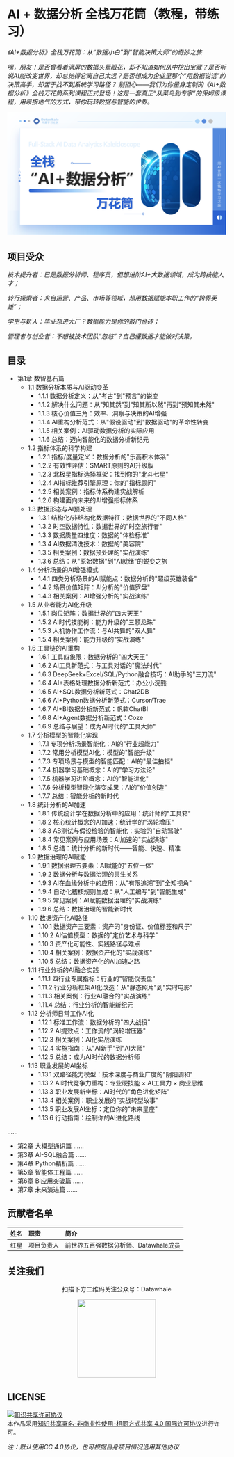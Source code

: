 # AI + 数据分析 全栈万花筒（教程，带练习）

*《AI+数据分析》全栈万花筒：从“数据小白”到“智能决策大师”的奇妙之旅*

*嘿，朋友！是否曾看着满屏的数据头晕眼花，却不知道如何从中挖出宝藏？是否听说AI能改变世界，却总觉得它离自己太远？是否想成为企业里那个“用数据说话”的决策高手，却苦于找不到系统学习路径？
别担心——我们为你量身定制的《AI+数据分析》全栈万花筒系列课程正式登场！这是一套真正“从菜鸟到专家”的保姆级课程，用最接地气的方式，带你玩转数据与智能的世界。*


![image](https://github.com/SilverRiolu/fs-ai-dak/blob/main/readme_add_pic/AI+DA.png)


## 项目受众

*技术提升者​：已是数据分析师、程序员，但想进阶AI+大数据领域，成为跨技能人才；*  

*转行探索者​：来自运营、产品、市场等领域，想用数据赋能本职工作的“跨界英雄”；*

*学生与新人​：毕业想进大厂？数据能力是你的敲门金砖；*

*管理者与创业者​：不想被技术团队“忽悠”？自己懂数据才能做对决策。*

## 目录

- 第1章 数智基石篇​
  - 1.1 数据分析本质与AI驱动变革​
    - 1.1.1 数据分析定义：从"考古"到"预言"的蜕变
    - 1.1.2 解决什么问题：从"知其然"到"知其所以然"再到"预知其未然"
    - 1.1.3 核心价值三角：效率、洞察与决策的AI增强
    - 1.1.4 AI重构分析范式：从"假设驱动"到"数据驱动"的革命性转变
    - 1.1.5 相关案例：AI驱动数据分析的实际应用
    - 1.1.6 总结：迈向智能化的数据分析新纪元
  - 1.2 指标体系的科学构建
    - 1.2.1 指标/度量定义：数据分析的"乐高积木体系"
    - 1.2.2 有效性评估：SMART原则的AI升级版
    - 1.2.3 北极星指标选择框架：找到你的"北斗七星"
    - 1.2.4 AI指标推荐引擎原理：你的"指标顾问"
    - 1.2.5 相关案例：指标体系构建实战解析
    - 1.2.6 构建面向未来的AI增强指标体系
  - 1.3 数据形态与AI预处理
    - 1.3.1 结构化/非结构化数据特征：数据世界的"不同人格"
    - 1.3.2 时空数据特性：数据世界的"时空旅行者"
    - 1.3.3 数据质量四维度：数据的"体检标准"
    - 1.3.4 AI数据清洗技术：数据的"美容院"
    - 1.3.5 相关案例：数据预处理的"实战演练"
    - 1.3.6 总结：从"原始数据"到"AI就绪"的蜕变之旅
  - 1.4 分析场景的AI增强模式
    - 1.4.1 四类分析场景的AI赋能点：数据分析的"超级英雄装备"
    - 1.4.2 场景价值矩阵：AI分析的"价值罗盘"
    - 1.4.3 相关案例：AI增强分析的"实战演练"
  - 1.5 从业者能力AI化升级
    - 1.5.1 岗位矩阵：数据世界的"四大天王"
    - 1.5.2 AI时代技能树：能力升级的"三颗龙珠"
    - 1.5.3 人机协作工作流：与AI共舞的"双人舞"
    - 1.5.4 相关案例：能力升级的"实战演练"
  - 1.6 工具链的AI重构
    - 1.6.1 工具四象限：数据分析的"四大天王"
    - 1.6.2 AI工具新范式：与工具对话的"魔法时代"
    - 1.6.3 DeepSeek+Excel/SQL/Python融合技巧：AI助手的"三刀流"
    - 1.6.4 AI+表格处理数据分析新范式：办公小浣熊
    - 1.6.5 AI+SQL数据分析新范式：Chat2DB
    - 1.6.6 AI+Python数据分析新范式：Cursor/Trae
    - 1.6.7 AI+BI数据分析新范式：帆软ChatBI
    - 1.6.8 AI+Agent数据分析新范式：Coze
    - 1.6.9 总结与展望：成为AI时代的"工具大师"
  - 1.7 分析模型的智能化实现
    - 1.7.1 专项分析场景智能化：AI的"行业超能力"
    - 1.7.2 常用分析模型AI化：模型的"智能升级"
    - 1.7.3 专项场景与模型的智能匹配：AI的"最佳拍档"
    - 1.7.4 机器学习基础概念：AI的"学习方法论"
    - 1.7.5 机器学习进阶概念：AI的"智能进化"
    - 1.7.6 分析模型智能化演变成果：AI的"价值创造"
    - 1.7.7 总结：智能分析的新时代
  - 1.8 统计分析的AI加速
    - 1.8.1 传统统计学在数据分析中的应用：统计师的"工具箱"
    - 1.8.2 核心统计概念的AI加速：统计学的"涡轮增压"
    - 1.8.3 AB测试与假设检验的智能化：实验的"自动驾驶"
    - 1.8.4 常见案例与应用场景：AI加速的"实战演练"
    - 1.8.5 总结：统计分析的新时代——智能、快速、精准
  - 1.9 数据治理的AI赋能
    - 1.9.1 数据治理五要素：AI赋能的"五位一体"
    - 1.9.2 数据分析与数据治理的共生关系
    - 1.9.3 AI在血缘分析中的应用：从"有限追溯"到"全知视角"
    - 1.9.4 自动化稽核规则生成：从"人工编写"到"智能生成"
    - 1.9.5 常见案例：AI赋能数据治理的"实战演练"
    - 1.9.6 总结：数据治理的智能新时代
  - 1.10 数据资产化AI路径
    - 1.10.1 数据资产三要素：资产的"身份证、价值标签和尺子"
    - 1.10.2 AI估值模型：数据的"定价艺术与科学"
    - 1.10.3 资产化可能性、实践路径与难点
    - 1.10.4 相关案例：数据资产化的"实战演练"
    - 1.10.5 总结：数据资产化的AI加速之路
  - 1.11 行业分析的AI融合实践
    - 1.11.1 四行业专属指标：行业的"智能仪表盘"
    - 1.11.2 行业分析框架AI化改造：从"静态照片"到"实时电影"
    - 1.11.3 相关案例：行业AI融合的"实战演练"
    - 1.11.4 总结：行业分析的智能新纪元
  - 1.12 分析师日常工作AI化
    - 1.12.1 标准工作流：数据分析的"四大战役"
    - 1.12.2 AI提效点：工作流的"涡轮增压器"
    - 1.12.3 相关案例：AI化实战演练
    - 1.12.4 实施指南：从"AI新手"到"AI大师"
    - 1.12.5 总结：成为AI时代的数据分析师
  - 1.13 职业发展的AI坐标
    - 1.13.1 双路径能力模型：技术深度与商业广度的"阴阳调和"
    - 1.13.2 AI时代竞争力重构：专业硬技能 × AI工具力 × 商业思维
    - 1.13.3 职业发展新坐标：AI时代的"角色进化矩阵"
    - 1.13.4 相关案例：职业发展的"实战转型故事"
    - 1.13.5 职业发展AI坐标：定位你的"未来星座"
    - 1.13.6 行动指南：绘制你的AI进化路线

……
- 第2章 ​大模型通识篇​
……
- 第3章 ​AI-SQL融合篇​
……
- 第4章 ​Python精析篇​
……
- 第5章 ​智能体工程篇​
……
- 第6章 ​BI应用突破篇​
……
- 第7章 ​未来演进篇
……

## 贡献者名单

| 姓名 | 职责 | 简介 |
| :----| :---- | :---- |
| 红星 | 项目负责人 | 前世界五百强数据分析师、Datawhale成员 |





## 关注我们

<div align=center>
<p>扫描下方二维码关注公众号：Datawhale</p>
<img src="https://raw.githubusercontent.com/datawhalechina/pumpkin-book/master/res/qrcode.jpeg" width = "180" height = "180">
</div>

## LICENSE

<a rel="license" href="http://creativecommons.org/licenses/by-nc-sa/4.0/"><img alt="知识共享许可协议" style="border-width:0" src="https://img.shields.io/badge/license-CC%20BY--NC--SA%204.0-lightgrey" /></a><br />本作品采用<a rel="license" href="http://creativecommons.org/licenses/by-nc-sa/4.0/">知识共享署名-非商业性使用-相同方式共享 4.0 国际许可协议</a>进行许可。

*注：默认使用CC 4.0协议，也可根据自身项目情况选用其他协议*
